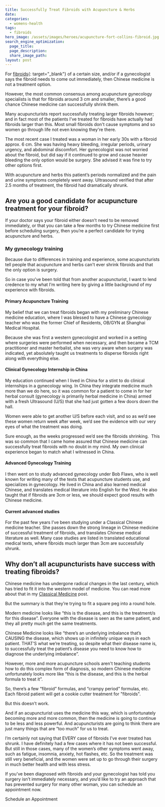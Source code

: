 ```yaml
---
title: Successfully Treat Fibroids with Acupuncture & Herbs
date:
categories:
  - womens-health
tags:
  - fibroids
hero_image: /assets/images/heroes/acupuncture-fort-collins-fibroid.jpg
search_engine_optimization:
  page_title:
  page_description:
  share_image_path:
layout: post
---
```


For [fibroids](https://www.mayoclinic.org/diseases-conditions/uterine-fibroids/symptoms-causes/syc-20354288){: target="_blank"} of a certain size, and/or if a gynecologist says the fibroid needs to come out immediately, then Chinese medicine is not a treatment option.

However, the most common consensus among acupuncture gynecology specialists is that for fibroids around 3 cm and smaller, there’s a good chance Chinese medicine can successfully shrink them.

Many acupuncturists report successfully treating larger fibroids however; and in fact most of the patients I’ve treated for fibroids have actually had fibroids larger than this. Most small fibroids don't cause symptoms and so women go through life not even knowing they're there.

The most recent case I treated was a woman in her early 30s with a fibroid approx. 6 cm. She was having heavy bleeding, irregular periods, urinary urgency, and abdominal discomfort. Her gynecologist was not worried about the fibroid, but did say if it continued to grow and cause heavier bleeding the only option would be surgery. She advised it was fine to try other options first.

With acupuncture and herbs this patient’s periods normalized and the pain and urine symptoms completely went away. Ultrasound verified that after 2.5 months of treatment, the fibroid had dramatically shrunk.

## Are you a good candidate for acupuncture treatment for your fibroid?

If your doctor says your fibroid either doesn’t need to be removed immediately, or that you can take a few months to try Chinese medicine first before scheduling surgery, then you’re a perfect candidate for trying acupuncture and herbs.

### My gynecology training

Because due to differences in training and experience, some acupuncturists tell people that acupuncture and herbs can't ever shrink fibroids and that the only option is surgery.

So in case you’ve been told that from another acupuncturist, I want to lend credence to my what I’m writing here by giving a little background of my experience with fibroids.

#### Primary Acupuncture Training

My belief that we can treat fibroids began with my preliminary Chinese medicine education, where I was blessed to have a Chinese gynecology teacher who was the former Chief of Residents, OB/GYN at Shanghai Medical Hospital.

Because she was first a western gynecologist and worked in a setting where surgeries were performed when necessary, and then became a TCM practitioner and master herbalist, she was very aware when surgery was indicated, yet absolutely taught us treatments to disperse fibroids right along with everything else.

#### Clinical Gynecology Internship in China

My education continued when I lived in China for a stint to do clinical internships in a gynecology wing. In China they integrate medicine much more than we do here, so it was common for a patient to come in for her herbal consult (gynecology is primarily herbal medicine in China) armed with a fresh Ultrasound (U/S) that she had just gotten a few doors down the hall.

Women were able to get another U/S before each visit, and so as we’d see these women return week after week, we’d see the evidence with our very eyes of what the treatment was doing.

Sure enough, as the weeks progressed we’d see the fibroids shrinking. &nbsp;This was so common that I came home assured that Chinese medicine can successfully treat fibroids with no doubt in my mind. My own clinical experience began to match what I witnessed in China.

#### Advanced Gynecology Training

I then went on to study advanced gynecology under Bob Flaws, who is well known for writing many of the texts that acupuncture students use, and specializes in gynecology. He lived in China and also learned medical Chinese, and translates medical literature into English for the West. He also taught that if fibroids are 3cm or less, we should expect good results with Chinese medicine.

#### Current advanced studies

For the past few years I’ve been studying under a Classical Chinese medicine teacher. She passes down the strong lineage in Chinese medicine of successful treatment of fibroids, and translates Chinese medical literature as well. Many case studies are listed in translated educational medical texts, where fibroids much larger than 3cm are successfully shrunk.

## Why don’t all acupuncturists have success with treating fibroids?

Chinese medicine has undergone radical changes in the last century, which has tried to fit it into the western model of medicine. You can read more about that in my [Classical Medicine](/2018/01/01/classical-chinese-medicine-8211-what-it-is-why-it-matters-and-why-i8217m-moving-towards-it-in-my-practice/) post.

But the summary is that they’re trying to fit a square peg into a round hole.

Modern medicine looks like “this is the disease, and this is the treatment/s for this disease”. Everyone with the disease is seen as the same patient, and they all pretty much get the same treatments.

Chinese Medicine looks like “there’s an underlying imbalance that’s CAUSING the disease, which shows up in infinitely unique ways in each patient. THAT’S what we’re treating, so despite what their disease name is, to successfully treat the patient’s disease you need to know how to diagnose the underlying imbalance”.

However, more and more acupuncture schools aren't teaching students how to do this complex form of diagnosis, so modern Chinese medicine unfortunately looks more like “this is the disease, and this is the herbal formula to treat it”.

So, there’s a few “fibroid” formulas, and “crampy period” formulas, etc.&nbsp; Each fibroid patient will get a cookie cutter treatment for "fibroids".

But this doesn’t work.

And if an acupuncturist uses the medicine this way, which is unfortunately becoming more and more common, then the medicine is going to continue to be less and less powerful. And acupuncturists are going to think there are just many things that are “too much” for us to treat.

I’m certainly not saying that EVERY case of fibroids I’ve ever treated has shrunk. I have definitely had a few cases where it has not been successful. But still in those cases, many of the women’s other symptoms went away, such as fatigue, insomnia, anxiety, hot flashes, etc. So the treatment was still very beneficial, and the women were set up to go through their surgery in much better health and with less stress.

If you’ve been diagnosed with fibroids and your gynecologist has told you surgery isn’t immediately necessary, and you’d like to try an approach that has prevented surgery for many other woman, you can schedule an appointment now.

Schedule an Appointment